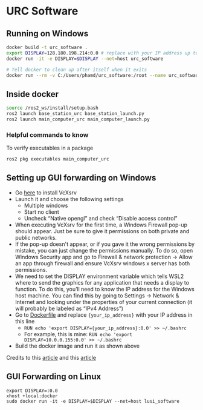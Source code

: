 # URC Software

## Running on Windows

```bash
docker build -t urc_software .
export DISPLAY=128.180.198.214:0.0 # replace with your IP address up to the colon
docker run -it -e DISPLAY=$DISPLAY --net=host urc_software

# Tell docker to clean up after itself when it exits
docker run --rm -v C:/Users/phamd/urc_software:/root --name urc_software_dev -it -e DISPLAY=$DISPLAY --net=host urc_software
```

## Inside docker

```bash
source /ros2_ws/install/setup.bash
ros2 launch base_station_urc base_station_launch.py
ros2 launch main_computer_urc main_computer_launch.py
```

### Helpful commands to know

To verify executables in a package

```bash
ros2 pkg executables main_computer_urc
```

## Setting up GUI forwarding on Windows

- Go [here](https://sourceforge.net/projects/vcxsrv/) to install VcXsrv
- Launch it and choose the following settings
  - Multiple windows
  - Start no client
  - Uncheck “Native opengl” and check “Disable access control”
- When executing VcXsrv for the first time, a Windows Firewall pop-up should appear. Just be sure to give it permissions on both private and public networks.
- If the pop-up doesn't appear, or if you gave it the wrong permissions by mistake, you can just change the permissions manually. To do so, open Windows Security app and go to Firewall & network protection -> Allow an app through firewall and ensure VcXsrv windows x server has both permissions.
- We need to set the DISPLAY environment variable which tells WSL2 where to send the graphics for any application that needs a display to function. To do this, you’ll need to know the IP address for the Windows host machine. You can find this by going to Settings -> Network & Internet and looking under the properties of your current connection (it will probably be labeled as “IPv4 Address”)
- Go to [Dockerfile](Dockerfile) and replace `{your_ip_address}` with your IP address in this line
  - `RUN echo 'export DISPLAY={your_ip_address}:0.0' >> ~/.bashrc`
  - For example, this is mine: `RUN echo 'export DISPLAY=10.0.0.155:0.0' >> ~/.bashrc`
- Build the docker image and run it as shown above

Credits to this [article](https://jackkawell.wordpress.com/2020/06/12/ros-wsl2/>)
and this [article](https://aalonso.dev/blog/2021/how-to-use-gui-apps-in-wsl2-forwarding-x-server-cdj)

## GUI Forwarding on Linux

```
export DISPLAY=:0.0
xhost +local:docker
sudo docker run -it -e DISPLAY=$DISPLAY --net=host lusi_software
```
